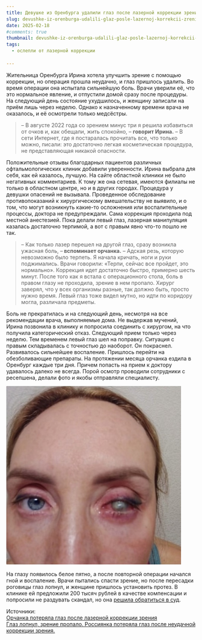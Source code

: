 ```yaml
---
title: Девушке из Оренбурга удалили глаз после лазерной коррекции зрения
slug: devushke-iz-orenburga-udalili-glaz-posle-lazernoj-korrekcii-zreniya
date: 2025-02-18
#comments: true
thumbnail: devushke-iz-orenburga-udalili-glaz-posle-lazernoj-korrekcii-zreniya/irina_glaz.jpg
tags:
  - ослепли от лазерной коррекции

---
```

Жительница Оренбурга Ирина хотела улучшить зрение с помощью коррекции, но операция прошла неудачно, и глаз пришлось удалить. Во время операции она испытала сильнейшую боль. Врачи уверили её, что это нормальное явление, и отпустили домой сразу после процедуры. На следующий день состояние ухудшилось, и женщину записали на приём лишь через неделю. Однако к назначенному времени врача не оказалось, и её осмотрели только медсёстры.

<blockquote>
  <p>
    – В августе 2022 года со зрением минус три я решила избавиться от очков и, как обещали, жить спокойно, – <strong>говорит Ирина.</strong> – В сети Интернет, где я постаралась прочитать все, что только можно, писали: это достаточно легкая косметическая процедура, не представляющая никакой опасности.
  </p>
</blockquote>

Положительные отзывы благодарных пациентов различных офтальмологических клиник добавили уверенности. Ирина выбрала для себя, как ей казалось, лучшую. На сайте областной клиники не было негативных комментариев. К тому же она сетевая, имеются филиалы не только в областном центре, но и в других городах. Процедура у девушки опасений не вызывала. Проведенное обследование противопоказаний к хирургическому вмешательству не выявило, и о том, что могут возникнуть какие-то осложнения или воспалительные процессы, доктора не предупреждали. Сама коррекция проходила под местной анестезией. Пока делали&nbsp;левый глаз, лазерная манипуляция казалась достаточно терпимой, а вот с правым явно что-то пошло не так.

<blockquote>
  <p>
    – Как только лазер перешел на другой глаз, сразу возникла ужасная боль, –<strong> вспоминает орчанка.</strong> – Адская резь, которую невозможно было терпеть. Я начала кричать, ноги и руки поджимались. Врачи говорили: «Терпи, сейчас все пройдет, это нормально». Коррекция идет достаточно быстро, примерно шесть минут. После того как я встала с операционного стола, боль в правом глазу не проходила, зрение в нем пропало. Хирург заверял, что у всех организмы разные, так должно быть, просто нужно время. Левый глаз тоже видел мутно, но идти по коридору могла, различала предметы.
  </p>
</blockquote>

Боль не прекратилась и на следующий день, несмотря на все рекомендации врача, выполняемые дома. Не выдержав мучений, Ирина позвонила в клинику и попросила соединить с хирургом, на что получила категорический отказ. Следующий прием только через неделю. Тем временем левый глаз шел на поправку. Ситуация с правым складывалась с точностью до наоборот. Он покраснел. Развивалось сильнейшее воспаление. Пришлось перейти на обезболивающие препараты. На протяжении месяца орчанка ездила в Оренбург каждые три дня. Причем попасть на прием к доктору удавалось далеко не всегда. Порой осмотр проводили сотрудники с ресепшена, делали фото и якобы отправляли специалисту.

![](irina_glaz.jpg) 

На глазу появилось белое пятно, а после повторной операции начался гной и воспаление. Врачи пытались спасти зрение, но после пересадки роговицы глаз лопнул, и женщине пришлось установить протез. В клинике ей предложили 200 тысяч рублей в качестве компенсации и попросили не раздувать скандал, но она&nbsp;<a href="/pyat-millionov-rublej-prosit-vzyskat-orchanka-za-neudachnuyu-operacziyu-korrekczii-zreniya/" target="_blank" rel="noreferrer noopener">решила обратиться в суд</a>.

Источники:   
[Орчанка потеряла глаз после лазерной коррекции зрения][1]  
[Глаз лопнул, зрение пропало. Россиянка потеряла глаз после неудачной коррекции зрения.][2]

 [1]: https://orskayagazeta.ru/intervyu/orchanka-poteryala-glaz-posle-lazernoj-korrektsii-zreniya/
 [2]: https://dzen.ru/a/Z7w4Vqd1x0HzUMEH